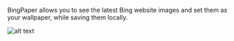 BingPaper allows you to see the latest Bing website images and set them as your wallpaper, while saving them locally.

![alt text](https://github.com/oiproks/BingPaper/blob/master/bingpaper.png?raw=true)
